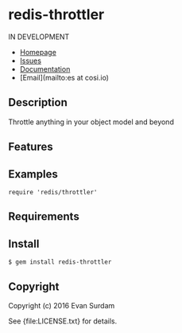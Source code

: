 # redis-throttler

IN DEVELOPMENT

* [Homepage](https://github.com/esurdam/redis-throttler#readme)
* [Issues](https://github.com/esurdam/redis-throttler/issues)
* [Documentation](http://rubydoc.info/gems/redis-throttler/frames)
* [Email](mailto:es at cosi.io)

## Description

Throttle anything in your object model and beyond

## Features

## Examples

    require 'redis/throttler'

## Requirements

## Install

    $ gem install redis-throttler

## Copyright

Copyright (c) 2016 Evan Surdam

See {file:LICENSE.txt} for details.

